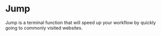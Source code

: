 # Jump

Jump is a terminal function that will speed up your workflow by quickly going to commonly visited websites.

